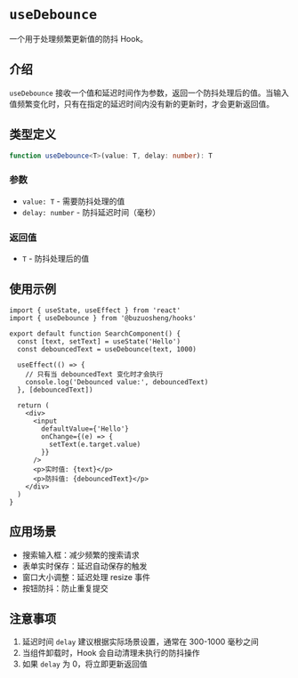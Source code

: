 # `useDebounce`

一个用于处理频繁更新值的防抖 Hook。

## 介绍

`useDebounce` 接收一个值和延迟时间作为参数，返回一个防抖处理后的值。当输入值频繁变化时，只有在指定的延迟时间内没有新的更新时，才会更新返回值。

## 类型定义

```typescript
function useDebounce<T>(value: T, delay: number): T
```

### 参数

- `value: T` - 需要防抖处理的值
- `delay: number` - 防抖延迟时间（毫秒）

### 返回值

- `T` - 防抖处理后的值

## 使用示例

```tsx
import { useState, useEffect } from 'react'
import { useDebounce } from '@buzuosheng/hooks'

export default function SearchComponent() {
  const [text, setText] = useState('Hello')
  const debouncedText = useDebounce(text, 1000)

  useEffect(() => {
    // 只有当 debouncedText 变化时才会执行
    console.log('Debounced value:', debouncedText)
  }, [debouncedText])

  return (
    <div>
      <input
        defaultValue={'Hello'}
        onChange={(e) => {
          setText(e.target.value)
        }}
      />
      <p>实时值: {text}</p>
      <p>防抖值: {debouncedText}</p>
    </div>
  )
}
```

## 应用场景

- 搜索输入框：减少频繁的搜索请求
- 表单实时保存：延迟自动保存的触发
- 窗口大小调整：延迟处理 resize 事件
- 按钮防抖：防止重复提交

## 注意事项

1. 延迟时间 `delay` 建议根据实际场景设置，通常在 300-1000 毫秒之间
2. 当组件卸载时，Hook 会自动清理未执行的防抖操作
3. 如果 `delay` 为 0，将立即更新返回值
